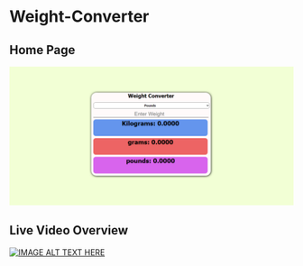 # Weight-Converter

## Home Page
![GitHub Logo](https://github.com/JoshuasProgramming/Weight-Converter/blob/main/readme%20images/Weight%20Converter%201.PNG)

## Live Video Overview
[![IMAGE ALT TEXT HERE](https://img.youtube.com/vi/RcQ1V2zE01s/0.jpg)](https://www.youtube.com/watch?v=RcQ1V2zE01s)

